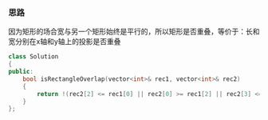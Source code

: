 ### 思路
因为矩形的场合宽与另一个矩形始终是平行的，所以矩形是否重叠，等价于：长和宽分别在x轴和y轴上的投影是否重叠

```cpp
class Solution 
{
public:
    bool isRectangleOverlap(vector<int>& rec1, vector<int>& rec2) 
    {
        return !(rec2[2] <= rec1[0] || rec2[0] >= rec1[2] || rec2[3] <= rec1[1] || rec2[1] >= rec1[3]);
    }
};
```